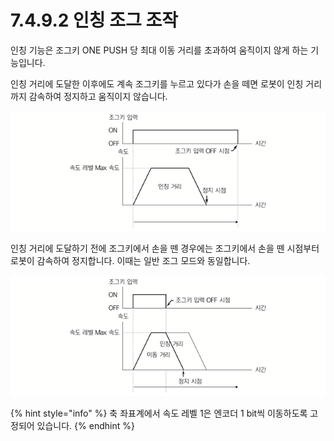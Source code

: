 # 7.4.9.2 인칭 조그 조작

인칭 기능은 조그키 ONE PUSH 당 최대 이동 거리를 초과하여 움직이지 않게 하는 기능입니다.

인칭 거리에 도달한 이후에도 계속 조그키를 누르고 있다가 손을 떼면 로봇이 인칭 거리까지 감속하여 정지하고 움직이지 않습니다.

![&#xADF8;&#xB9BC; 64 &#xC778;&#xCE6D; &#xAC70;&#xB9AC; &#xB3C4;&#xB2EC; &#xD6C4; &#xD0A4;&#xC5D0;&#xC11C; &#xC190;&#xC744; &#xB5C0; &#xACBD;&#xC6B0;](../../../.gitbook/assets/image%20%28209%29.png)



인칭 거리에 도달하기 전에 조그키에서 손을 뗀 경우에는 조그키에서 손을 뗀 시점부터 로봇이 감속하여 정지합니다. 이때는 일반 조그 모드와 동일합니다.

![&#xADF8;&#xB9BC; 65 &#xC778;&#xCE6D; &#xAC70;&#xB9AC; &#xB3C4;&#xB2EC; &#xC804; &#xD0A4;&#xC5D0;&#xC11C; &#xC190;&#xC744; &#xB5C0; &#xACBD;&#xC6B0;](../../../.gitbook/assets/image%20%28216%29.png)

{% hint style="info" %}
축 좌표계에서 속도 레벨 1은 엔코더 1 bit씩 이동하도록 고정되어 있습니다.
{% endhint %}

